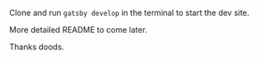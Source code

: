 Clone and run `gatsby develop` in the terminal to start the dev site.

More detailed README to come later.

Thanks doods.
